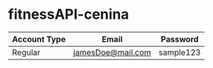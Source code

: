 # fitnessAPI-cenina

| Account Type | Email | Password |
|----------|----------|----------|
| Regular | jamesDoe@mail.com | sample123 |

